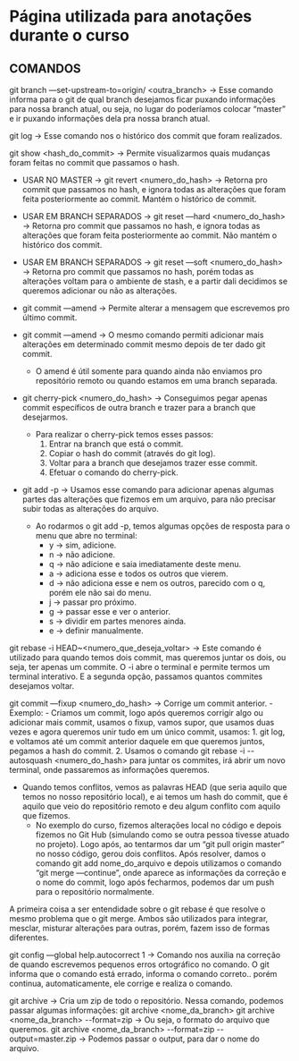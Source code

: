 # Página utilizada para anotações durante o curso

## COMANDOS

git branch —set-upstream-to=origin/<branch> <outra_branch> → Esse comando informa para o git de qual branch desejamos ficar puxando informações para nossa branch atual, ou seja, no lugar do <branch> poderíamos colocar “master” e ir puxando informações dela pra nossa branch atual.

git log → Esse comando nos o histórico dos commit que foram realizados.

git show <hash_do_commit> → Permite visualizarmos quais mudanças foram feitas no commit que passamos o hash.

- USAR NO MASTER → git revert <numero_do_hash> → Retorna pro commit que passamos no hash, e ignora todas as alterações que foram feita posteriormente ao commit. Mantém o histórico de commit.

- USAR EM BRANCH SEPARADOS → git reset —hard <numero_do_hash> → Retorna pro commit que passamos no hash, e ignora todas as alterações que foram feita posteriormente ao commit. Não mantém o histórico dos commit.

- USAR EM BRANCH SEPARADOS → git reset —soft <numero_do_hash> → Retorna pro commit que passamos no hash, porém todas as alterações voltam para o ambiente de stash, e a partir dali decidimos se queremos adicionar ou não as alterações.

- git commit —amend → Permite alterar a mensagem que escrevemos pro último commit.
- git commit —amend → O mesmo comando permiti adicionar mais alterações em determinado commit mesmo depois de ter dado git commit.
    - O amend é útil somente para quando ainda não enviamos pro repositório remoto ou quando estamos em uma branch separada.

- git cherry-pick <numero_do_hash> → Conseguimos pegar apenas commit específicos de outra branch e trazer para a branch que desejarmos.
    - Para realizar o cherry-pick temos esses passos:
        1. Entrar na branch que está o commit.
        2. Copiar o hash do commit (através do git log).
        3. Voltar para a branch que desejamos trazer esse commit.
        4. Efetuar o comando do cherry-pick.

- git add -p → Usamos esse comando para adicionar apenas algumas partes das alterações que fizemos em um arquivo, para não precisar subir todas as alterações do arquivo.
    - Ao rodarmos o git add -p, temos algumas opções de resposta para o menu que abre no terminal:
        - y → sim, adicione.
        - n → não adicione.
        - q → não adicione e saia imediatamente deste menu.
        - a → adiciona esse e todos os outros que vierem.
        - d → não adiciona esse e nem os outros, parecido com o q, porém ele não sai do menu.
        - j → passar pro próximo.
        - g → passar esse e ver o anterior.
        - s → dividir em partes menores ainda.
        - e → definir manualmente.

git rebase -i HEAD~<numero_que_deseja_voltar> → Este comando é utilizado para quando temos dois commit, mas queremos juntar os dois, ou seja, ter apenas um commite.  O -i abre o terminal e permite termos um terminal interativo. E a segunda opção, passamos quantos commites desejamos voltar.

git commit —fixup <numero_do_hash> → Corrige um commit anterior.
    - Exemplo:
        - Criamos um commit, logo após queremos corrigir algo ou adicionar mais commit, usamos o fixup, vamos supor, que usamos duas vezes e agora queremos unir tudo em um único commit, usamos:
            1. git log, e voltamos até um commit anterior daquele em que queremos juntos, pegamos a hash do commit.
            2. Usamos o comando git rebase -i --autosquash <numero_do_hash> para juntar os commites, irá abrir um novo terminal, onde passaremos as informações queremos.

- Quando temos conflitos, vemos as palavras HEAD (que seria aquilo que temos no nosso repositório local), e ai temos um hash do commit, que é aquilo que veio do repositório remoto e deu algum conflito com aquilo que fizemos.
    - No exemplo do curso, fizemos alterações local no código e depois fizemos no Git Hub (simulando como se outra pessoa tivesse atuado no projeto). Logo após, ao tentarmos dar um “git pull origin master” no nosso código, gerou dois conflitos. Após resolver, damos o comando git add nome_do_arquivo e depois utilizamos o comando “git merge —continue”, onde aparece as informações da correção e o nome do commit, logo após fecharmos, podemos dar um push para o repositório normalmente.

A primeira coisa a ser entendidade sobre o git rebase é que resolve o mesmo problema que o git merge. Ambos são utilizados para integrar, mesclar, misturar alterações para outras, porém, fazem isso de formas diferentes.

git config —global help.autocorrect 1 → Comando nos auxilia na correção de quando escrevemos pequenos erros ortográfico no comando. O git informa que o comando está errado, informa o comando correto.. porém continua, automaticamente, ele corrige e realiza o comando.

git archive → Cria um zip de todo o repositório.
    Nessa comando, podemos passar algumas informações:
        git archive <nome_da_branch>
        git archive <nome_da_branch> --format=zip -> Ou seja, o formato do arquivo que queremos.
        git archive <nome_da_branch> --format=zip --output=master.zip -> Podemos passar o output, para dar o nome do arquivo.